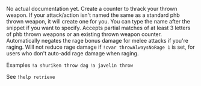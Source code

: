 No actual documentation yet.
Create a counter to thrack your thrown weapon. If your attack/action isn't named the same as a standard phb thrown weapon, it will create one for you. You can type the name after the snippet if you want to specify. Accepts partial matches of at least 3 letters of phb thrown weapons or an existing thrown weapon counter. Automatically negates the rage bonus damage for melee attacks if you're raging. Will not reduce rage damage if `!cvar throwAlwaysNoRage 1` is set, for users who don't auto-add rage damage when raging.

Examples ``!a shuriken throw dag``   ``!a javelin throw``

See ``!help retrieve``
